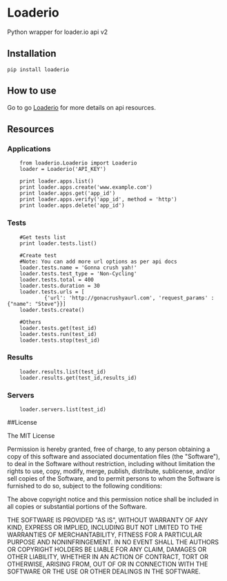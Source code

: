 Loaderio
===========================================
Python wrapper for loader.io api v2

## Installation
```pip install loaderio```

## How to use
Go to go [Loaderio][] for more details on api resources.

## Resources

### Applications

```
	from loaderio.Loaderio import Loaderio	
	loader = Loaderio('API_KEY')
	
	print loader.apps.list()
	print loader.apps.create('www.example.com')
	print loader.apps.get('app_id')
	print loader.apps.verify('app_id', method = 'http')
	print loader.apps.delete('app_id')
```

### Tests

```
	#Get tests list
	print loader.tests.list()

	#Create test
	#Note: You can add more url options as per api docs
	loader.tests.name = 'Gonna crush yah!'
	loader.tests.test_type = 'Non-Cycling'
	loader.tests.total = 400
	loader.tests.duration = 30
	loader.tests.urls = [
			{'url': 'http://gonacrushyaurl.com', 'request_params' : {"name": "Steve"}}]
	loader.tests.create()

	#Others
	loader.tests.get(test_id)
	loader.tests.run(test_id)
	loader.tests.stop(test_id)

```

### Results
```
	loader.results.list(test_id)
	loader.results.get(test_id,results_id)
```

### Servers
```
	loader.servers.list(test_id)
```

##License

The MIT License

Permission is hereby granted, free of charge, to any person obtaining a copy of this software and associated documentation files (the "Software"), to deal in the Software without restriction, including without limitation the rights to use, copy, modify, merge, publish, distribute, sublicense, and/or sell copies of the Software, and to permit persons to whom the Software is furnished to do so, subject to the following conditions:

The above copyright notice and this permission notice shall be included in all copies or substantial portions of the Software.

THE SOFTWARE IS PROVIDED "AS IS", WITHOUT WARRANTY OF ANY KIND, EXPRESS OR IMPLIED, INCLUDING BUT NOT LIMITED TO THE WARRANTIES OF MERCHANTABILITY, FITNESS FOR A PARTICULAR PURPOSE AND NONINFRINGEMENT. IN NO EVENT SHALL THE AUTHORS OR COPYRIGHT HOLDERS BE LIABLE FOR ANY CLAIM, DAMAGES OR OTHER LIABILITY, WHETHER IN AN ACTION OF CONTRACT, TORT OR OTHERWISE, ARISING FROM, OUT OF OR IN CONNECTION WITH THE SOFTWARE OR THE USE OR OTHER DEALINGS IN THE SOFTWARE.

[Loaderio]: http://docs.loader.io/api/intro.html        "Loader.io"